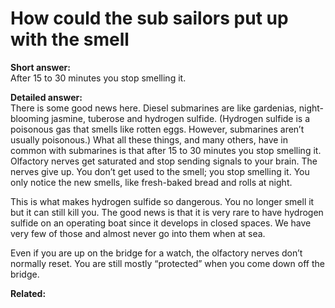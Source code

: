 # How could the sub sailors put up with the smell

**Short answer:**  
After 15 to 30 minutes you stop smelling it.

**Detailed answer:**  
There is some good news here.  Diesel submarines are like gardenias, night-blooming jasmine, tuberose and hydrogen sulfide.  (Hydrogen sulfide is a poisonous gas that smells like rotten eggs.  However, submarines aren’t usually poisonous.)  What all these things, and many others, have in common with submarines is that after 15 to 30 minutes you stop smelling it.  Olfactory nerves get saturated and stop sending signals to your brain.  The nerves give up.  You don’t get used to the smell; you stop smelling it.  You only notice the new smells, like fresh-baked bread and rolls at night.

This is what makes hydrogen sulfide so dangerous.  You no longer smell it but it can still kill you.  The good news is that it is very rare to have hydrogen sulfide on an operating boat since it develops in closed spaces.  We have very few of those and almost never go into them when at sea.

Even if you are up on the bridge for a watch, the olfactory nerves don’t normally reset.  You are still mostly “protected” when you come down off the bridge.

**Related:**
<!-- TODO: list 2–3 related pages like:
- [Batteries & charging](../technology/batteries-and-charging.md)
- [Crew size](../life-on-board/crew-size.md)
-->
